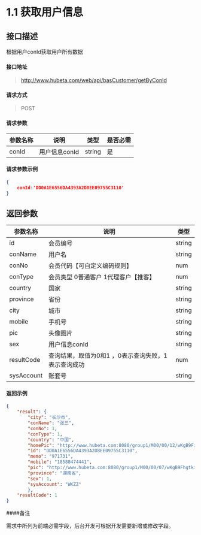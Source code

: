 # 1.1 获取用户信息

## 接口描述

根据用户conId获取用户所有数据

#### 接口地址

> http://www.hubeta.com/web/api/basCustomer/getByConId

#### 请求方式

> POST

#### 请求参数

| 参数名称 |说明 |类型 |是否必需|
| --------- | ------------ | ------ | ----- |
| conId | 用户信息conId |string |是 |

#### 请求参数示例

```json
{
    conId:'DD0A1E6556DA4393A2D8EE09755C3110'
}
```

## 返回参数

| 参数名称 |说明 |类型 |
| --------- | ------------ | ------ |
| id | 会员编号 |string |
| conName | 用户名 |string |
| conNo | 会员代码【可自定义编码规则】 |num |
| conType | 会员类型 0普通客户 1代理客户【推客】 |num |
| country | 国家 |string |
| province | 省份 |string |
| city | 城市 |string |
| mobile | 手机号 |string |
| pic | 头像图片 |string |
| sex | 用户信息conId |string |
| resultCode | 查询结果，取值为0和1 ，0表示查询失败，1表示查询成功|num
| sysAccount | 账套号 | string

#### 返回示例

```json
{
    "result": {
        "city": "长沙市",
        "conName": "张三",
        "conNo": 1,
        "conType": 1,
        "country": "中国",
        "homePic": "http://www.hubeta.com:8080/group1/M00/00/12/wKgB9FiruwyAY2qBAAaFB42OxaI144.jpg",
        "id": "DD0A1E6556DA4393A2D8EE09755C3110",
        "memo": "971731",
        "mobile": "18588474441",
        "pic": "http://www.hubeta.com:8080/group1/M00/00/07/wKgB9FhgtkiAAEe2AAAFJgnHYyM520.jpg",
        "province": "湖南省",
        "sex": 1,
        "sysAccount": "WKZZ"
        },
    "resultCode": 1
}
```

####备注

需求中所列为前端必需字段，后台开发可根据开发需要新增或修改字段。
